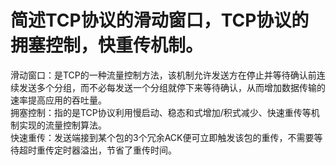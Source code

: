 # 简述TCP协议的滑动窗口，TCP协议的拥塞控制，快重传机制。
滑动窗口：是TCP的一种流量控制方法，该机制允许发送方在停止并等待确认前连续发送多个分组，而不必每发送一个分组就停下来等待确认，从而增加数据传输的速率提高应用的吞吐量。  
拥塞控制：指的是TCP协议利用慢启动、稳态和式增加/积式减少、快速重传等机制实现的流量控制算法。  
快速重传：发送端接到某个包的3个冗余ACK便可立即触发该包的重传，不需要等待超时重传定时器溢出，节省了重传时间。
